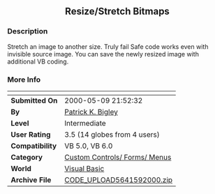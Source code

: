 ﻿<div align="center">

## Resize/Stretch Bitmaps


</div>

### Description

Stretch an image to another size. Truly fail Safe code works even with invisible source image. You can save the newly resized image with additional VB coding.
 
### More Info
 


<span>             |<span>
---                |---
**Submitted On**   |2000-05-09 21:52:32
**By**             |[Patrick K\. Bigley](https://github.com/Planet-Source-Code/PSCIndex/blob/master/ByAuthor/patrick-k-bigley.md)
**Level**          |Intermediate
**User Rating**    |3.5 (14 globes from 4 users)
**Compatibility**  |VB 5\.0, VB 6\.0
**Category**       |[Custom Controls/ Forms/  Menus](https://github.com/Planet-Source-Code/PSCIndex/blob/master/ByCategory/custom-controls-forms-menus__1-4.md)
**World**          |[Visual Basic](https://github.com/Planet-Source-Code/PSCIndex/blob/master/ByWorld/visual-basic.md)
**Archive File**   |[CODE\_UPLOAD5641592000\.zip](https://github.com/Planet-Source-Code/patrick-k-bigley-resize-stretch-bitmaps__1-7985/archive/master.zip)









